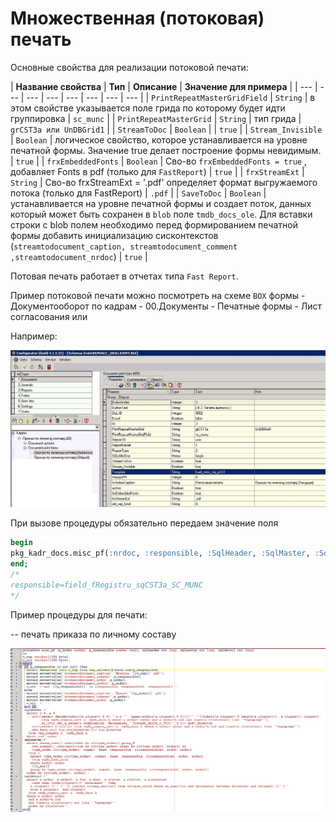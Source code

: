 # Множественная \(потоковая\) печать

 Основные свойства для реализации потоковой печати:

| **Название свойства** | **Тип** | **Описание**  | **Значение для примера**  |
| --- | --- | --- | --- | --- | --- | --- | --- |
| `PrintRepeatMasterGridField` | `String` | в этом свойстве указывается поле грида по которому будет идти группировка | `sc_munc` |
| `PrintRepeatMasterGrid` | `String` | тип грида  | `grCST3a или UnDBGrid1` |
| `StreamToDoc` | `Boolean` |  | `true` |
| `Stream_Invisible` | `Boolean` | логическое свойство, которое устанавливается на уровне печатной формы. Значение true делает построение формы невидимым. | `true` |
| `frxEmbeddedFonts` | `Boolean` |  Сво-во `frxEmbeddedFonts = true` , добавляет Fonts в pdf \(только для `FastReport`\) | `true` |
| `frxStreamExt` | `String` | Сво-во frxStreamExt = '.pdf' определяет формат выгружаемого потока \(только для FastReport\) | `.pdf` |
| `SaveToDoc` | `Boolean` | устанавливается на уровне печатной формы и создает поток, данных который может быть сохранен в `blob` поле `tmdb_docs_ole`.  Для вставки строки с blob полем необходимо перед формированием печатной формы добавить инициализацию сисконтекстов \(`streamtodocument_caption, streamtodocument_comment  ,streamtodocument_nrdoc`\) | `true` |

Потовая печать работает в отчетах типа `Fast Report`.

Пример потоковой печати можно посмотреть на схеме `BOX` формы - Документооборот по кадрам - 00.Документы - Печатные формы -  Лист согласования или 

Например:

![](../../../../.gitbook/assets/potokovaya-pechat.jpg)

 При вызове процедуры обязательно передаем значение поля 

```sql
begin
pkg_kadr_docs.misc_pf(:nrdoc, :responsible, :SqlHeader, :SqlMaster, :SqlDetail);
end;
/*
responsible=field_fRegistru_sqCST3a_SC_MUNC
*/
```

Пример процедуры для печати:

-- печать приказа по личному составу

![](../../../../.gitbook/assets/potokovaya-pechat-primer.jpg)



